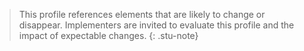 > This profile references elements that are likely to change or disappear.
> Implementers are invited to evaluate this profile and the impact of expectable changes.
{: .stu-note}